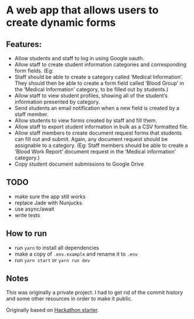# A web app that allows users to create dynamic forms
## Features:
- Allow students and staff to log in using Google oauth.
- Allow staff to create student information categories and corresponding form fields. (Eg:
- Staff should be able to create a category called ‘Medical Information’. They should then
be able to create a form field called ‘Blood Group’ in the ‘Medical Information’ category,
to be filled out by students.)
- Allow staff to view student profiles, showing all of the student’s information presented
by category.
- Send students an email notification when a new field is created by a staff member.
- Allow students to view forms created by staff and fill them.
- Allow staff to export student information in bulk as a CSV formatted file.
- Allow staff members to create document request forms that students can fill out and
submit. Again, any document request should be assignable to a category. (Eg: Staff members should be able to create a ‘Blood Work Report’ document request in the
‘Medical information’ category.)
- Copy student document submissions to Google Drive

## TODO
- make sure the app still works
- replace Jade with Nunjucks
- use async/await
- write tests


## How to run
- run `yarn` to install all dependencies
- make a copy of `.env.example` and rename it to `.env`
- run `yarn start` or `yarn run dev`

## Notes
This was originally a private project. I had to get rid of the commit history and some other resources in order to make it public.

Originally based on [Hackathon starter](https://github.com/sahat/hackathon-starter/).